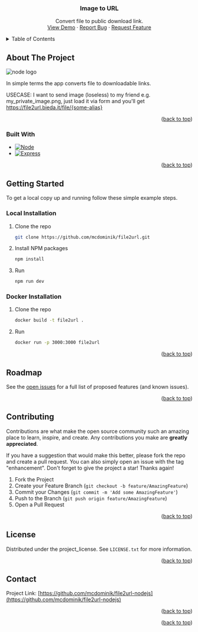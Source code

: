 <!-- PROJECT LOGO
<br />
<div align="center">
  <a href="https://github.com/mcdominik/file2url-nodejs">
    <img src="images/logo.png" alt="Logo" width="80" height="80">
  </a>
--->

<h3 align="center">Image to URL</h3>

  <p align="center">
    Convert file to public download link.
    <br />
    <a href="https://file2url.bieda.it">View Demo</a>
    &middot;
    <a href="https://github.com/mcdominik/file2url-nodejs/issues/new?labels=bug&template=bug-report---.md">Report Bug</a>
    &middot;
    <a href="https://github.com/mcdominik/file2url-nodejs/issues/new?labels=enhancement&template=feature-request---.md">Request Feature</a>
  </p>
</div>

<!-- TABLE OF CONTENTS -->
<details>
  <summary>Table of Contents</summary>
  <ol>
    <li>
      <a href="#about-the-project">About The Project</a>
      <ul>
        <li><a href="#built-with">Built With</a></li>
      </ul>
    </li>
    <li>
      <a href="#getting-started">Getting Started</a>
      <ul>
        <li><a href="#local-installation">Local Installation</a></li>
      </ul>
      <ul>
        <li><a href="#docker-installation">Using Docker</a></li>
      </ul>
    </li>
    <li><a href="#roadmap">Roadmap</a></li>
    <li><a href="#license">License</a></li>
    <li><a href="#contact">Contact</a></li>
  </ol>
</details>

<!-- ABOUT THE PROJECT -->

## About The Project

![node logo](https://nodejs.org/en/next-data/og/announcement/Node.js%20—%20Run%20JavaScript%20Everywhere)

In simple terms the app converts file to downloadable links.

USECASE:
I want to send image (loseless) to my friend e.g. my_private_image.png, just load it via form and you'll get https://file2url.bieda.it/file/{some-alias}

<p align="right">(<a href="#readme-top">back to top</a>)</p>

### Built With

- [![Node][Node.js]][Node-url]
- [![Express][Express.js]][Express-url]
<p align="right">(<a href="#readme-top">back to top</a>)</p>

<!-- GETTING STARTED -->

## Getting Started

To get a local copy up and running follow these simple example steps.

### Local Installation

1. Clone the repo
   ```sh
   git clone https://github.com/mcdominik/file2url.git
   ```
2. Install NPM packages
   ```sh
   npm install
   ```
3. Run
   ```sh
   npm run dev
   ```

### Docker Installation

1. Clone the repo
   ```sh
   docker build -t file2url .
   ```
2. Run
   ```sh
   docker run -p 3000:3000 file2url
   ```

<p align="right">(<a href="#readme-top">back to top</a>)</p>

<!-- ROADMAP -->

## Roadmap

See the [open issues](https://github.com/mcdominik/file2url-nodejs/issues) for a full list of proposed features (and known issues).

<p align="right">(<a href="#readme-top">back to top</a>)</p>

<!-- CONTRIBUTING -->

## Contributing

Contributions are what make the open source community such an amazing place to learn, inspire, and create. Any contributions you make are **greatly appreciated**.

If you have a suggestion that would make this better, please fork the repo and create a pull request. You can also simply open an issue with the tag "enhancement".
Don't forget to give the project a star! Thanks again!

1. Fork the Project
2. Create your Feature Branch (`git checkout -b feature/AmazingFeature`)
3. Commit your Changes (`git commit -m 'Add some AmazingFeature'`)
4. Push to the Branch (`git push origin feature/AmazingFeature`)
5. Open a Pull Request

<p align="right">(<a href="#readme-top">back to top</a>)</p>

<!--- CONTRIBUTORS
### Top contributors:

<a href="https://github.com/mcdominik/file2url-nodejs/graphs/contributors">
  <img src="https://contrib.rocks/image?repo=mcdominik/file2url-nodejs" alt="contrib.rocks image" />
</a>
--->

<!-- LICENSE -->

## License

Distributed under the project_license. See `LICENSE.txt` for more information.

<p align="right">(<a href="#readme-top">back to top</a>)</p>

<!-- CONTACT -->

## Contact

Project Link: [https://github.com/mcdominik/file2url-nodejs](https://github.com/mcdominik/file2url-nodejs)

<p align="right">(<a href="#readme-top">back to top</a>)</p>

<!-- ACKNOWLEDGMENTS
## Acknowledgments

* []()
* []()
* []()
--->
<p align="right">(<a href="#readme-top">back to top</a>)</p>

<!-- MARKDOWN LINKS & IMAGES -->
<!-- https://www.markdownguide.org/basic-syntax/#reference-style-links -->

[contributors-shield]: https://img.shields.io/github/contributors/github_username/repo_name.svg?style=for-the-badge
[contributors-url]: https://github.com/github_username/repo_name/graphs/contributors
[forks-shield]: https://img.shields.io/github/forks/github_username/repo_name.svg?style=for-the-badge
[forks-url]: https://github.com/github_username/repo_name/network/members
[stars-shield]: https://img.shields.io/github/stars/github_username/repo_name.svg?style=for-the-badge
[stars-url]: https://github.com/github_username/repo_name/stargazers
[issues-shield]: https://img.shields.io/github/issues/github_username/repo_name.svg?style=for-the-badge
[issues-url]: https://github.com/github_username/repo_name/issues
[license-shield]: https://img.shields.io/github/license/github_username/repo_name.svg?style=for-the-badge
[license-url]: https://github.com/github_username/repo_name/blob/master/LICENSE.txt
[linkedin-shield]: https://img.shields.io/badge/-LinkedIn-black.svg?style=for-the-badge&logo=linkedin&colorB=555
[linkedin-url]: https://linkedin.com/in/linkedin_username
[product-screenshot]: (https://nodejs.org/en/next-data/og/announcement/Node.js%20—%20Run%20JavaScript%20Everywhere)
[Node.js]: https://img.shields.io/badge/node.js-000000?style=for-the-badge&logo=nodedotjs&logoColor=green
[Express.js]: https://img.shields.io/badge/express.js-000000?style=for-the-badge&logo=express&logoColor=white
[Express-url]: https://expressjs.com
[Node-url]: https://nodejs.org

